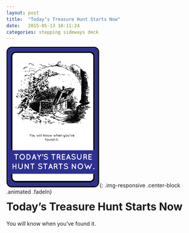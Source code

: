 ```yaml
---
layout: post
title:  "Today’s Treasure Hunt Starts Now"
date:   2015-05-13 10:11:24
categories: stepping sideways deck
---
```

![Today’s Treasure Hunt Starts Now Card](https://github.com/steppingsideways/steppingsideways.github.io/blob/master/images/todays_treasure_hunt.png?raw=true){: .img-responsive .center-block .animated .fadeIn}

<div class="row">
	<div class="animated fadeIn col-md-12">
		<h1 style="margin-top:0px;">Today’s Treasure Hunt Starts Now</h1>
		You will know when you’ve found it.
	</div>
</div>